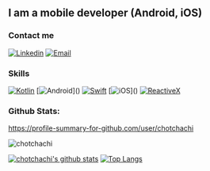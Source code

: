 ## I am a mobile developer (Android, iOS)

### Contact me
                  
[![Linkedin](https://img.shields.io/badge/linkedin-%230077B5.svg?&style=for-the-badge&logo=linkedin&logoColor=white)](https://www.linkedin.com/in/quang-thanh-021762166)
[![Email](https://img.shields.io/badge/gmail-%23EA4335.svg?&style=for-the-badge&logo=gmail&logoColor=white)](mailto:thanhquang.stahli@gmail.com?subject=Hello)

### Skills

[![Kotlin](https://img.shields.io/badge/kotlin-%23FF5722.svg?&style=for-the-badge&logo=kotlin&logoColor=white)]()
[![Android](https://img.shields.io/badge/android-teal.svg?&style=for-the-badge&logo=android&logoColor=white")]()
[![Swift](https://img.shields.io/badge/swift-%23FFac45.svg?&style=for-the-badge&logo=swift&logoColor=white)]()
[![iOS](https://img.shields.io/badge/iOS-%23000000.svg?&style=for-the-badge&logo=ios&logoColor=white")]()
[![ReactiveX](https://img.shields.io/badge/reactiveX-%23E4405F.svg?&style=for-the-badge)]()

### Github Stats: 

<a href="https://profile-summary-for-github.com/user/chotchachi">https://profile-summary-for-github.com/user/chotchachi</a>

<p><img src="https://github-readme-streak-stats.herokuapp.com/?user=chotchachi" alt="chotchachi" /></p>

[![chotchachi's github stats](https://github-readme-stats.vercel.app/api?username=chotchachi&show_icons=true&show_icons=true&theme=buefy&count_private=true&cache_seconds=1800&line_height=24)](https://github.com/chotchachi)
[![Top Langs](https://github-readme-stats.vercel.app/api/top-langs/?username=chotchachi&show_icons=true&theme=buefy&layout=compact&cache_seconds=1800&langs_count=8)](https://github.com/chotchachi)
